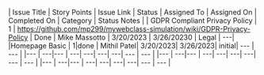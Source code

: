 | Issue Title | Story Points | Issue Link | Status | Assigned To | Assigned On | Completed On | Category | Status Notes |
| GDPR Compliant Privacy Policy | 1 | https://github.com/mp299/mywebclass-simulation/wiki/GDPR-Privacy-Policy | Done | Mike Massotto | 3/20/2023 | 3/26/20230 | Legal | ---|
|Homepage Basic | 1|done | Mithil Patel| 3/20/2023| 3/26/2023| initial| --- |  --- |
|--- | ---|--- | ---| ---| ---| ---| --- |  --- |
|--- | ---|--- | ---| ---| ---| ---| --- |  --- |
|--- | ---|--- | ---| ---| ---| ---| --- |  --- |
